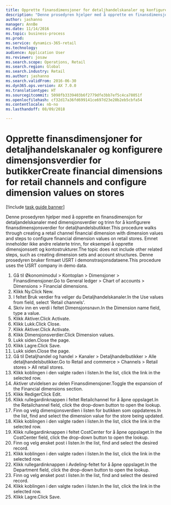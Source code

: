 ```yaml
--- 
title: Opprette finansdimensjoner for detaljhandelskanaler og konfigurere dimensjonsverdier for butikker
description: "Denne prosedyren hjelper med å opprette en finansdimensjon for detaljandelskanaler med dimensjonsverdier og trinn for å konfigurere finansdimensjonsverdier for detaljhandelsbutikker."
author: jashanno
manager: AnnBe
ms.date: 11/14/2016
ms.topic: business-process
ms.prod: 
ms.service: dynamics-365-retail
ms.technology: 
audience: Application User
ms.reviewer: josaw
ms.search.scope: Operations, Retail
ms.search.region: Global
ms.search.industry: Retail
ms.author: jashanno
ms.search.validFrom: 2016-06-30
ms.dyn365.ops.version: AX 7.0.0
ms.translationtype: HT
ms.sourcegitcommit: 5098fb3339403b6f2779dfe3bb7ef5c4ca78051f
ms.openlocfilehash: cf32d17a36fd699141ce697d23e20b2eb5cbfa54
ms.contentlocale: nb-no
ms.lasthandoff: 08/09/2018

---
```

# <a name="create-financial-dimensions-for-retail-channels-and-configure-dimension-values-on-stores"></a><span data-ttu-id="a2b07-103">Opprette finansdimensjoner for detaljhandelskanaler og konfigurere dimensjonsverdier for butikker</span><span class="sxs-lookup"><span data-stu-id="a2b07-103">Create financial dimensions for retail channels and configure dimension values on stores</span></span>

[!include [task guide banner](../includes/task-guide-banner.md)]

<span data-ttu-id="a2b07-104">Denne prosedyren hjelper med å opprette en finansdimensjon for detaljandelskanaler med dimensjonsverdier og trinn for å konfigurere finansdimensjonsverdier for detaljhandelsbutikker.</span><span class="sxs-lookup"><span data-stu-id="a2b07-104">This procedure walks through creating a retail channel financial dimension with dimension values and steps to configure financial dimension values on retail stores.</span></span> <span data-ttu-id="a2b07-105">Emnet inneholder ikke andre relaterte trinn, for eksempel å opprette dimensjonssett og kontostrukturer.</span><span class="sxs-lookup"><span data-stu-id="a2b07-105">The topic does not include other related steps, such as creating dimension sets and account structures.</span></span> <span data-ttu-id="a2b07-106">Denne prosedyren bruker firmaet USRT i demonstrasjonsdataene.</span><span class="sxs-lookup"><span data-stu-id="a2b07-106">This procedure uses the USRT company in demo data.</span></span>

1. <span data-ttu-id="a2b07-107">Gå til Økonomimodul > Kontoplan > Dimensjoner > Finansdimensjoner.</span><span class="sxs-lookup"><span data-stu-id="a2b07-107">Go to General ledger > Chart of accounts > Dimensions > Financial dimensions.</span></span>
2. <span data-ttu-id="a2b07-108">Klikk Ny.</span><span class="sxs-lookup"><span data-stu-id="a2b07-108">Click New.</span></span>
3. <span data-ttu-id="a2b07-109">I feltet Bruk verdier fra velger du Detaljhandelskanaler.</span><span class="sxs-lookup"><span data-stu-id="a2b07-109">In the Use values from field, select 'Retail channels'.</span></span>
4. <span data-ttu-id="a2b07-110">Skriv inn en verdi i feltet Dimensjonsnavn.</span><span class="sxs-lookup"><span data-stu-id="a2b07-110">In the Dimension name field, type a value.</span></span>
5. <span data-ttu-id="a2b07-111">Klikk Aktiver.</span><span class="sxs-lookup"><span data-stu-id="a2b07-111">Click Activate.</span></span>
6. <span data-ttu-id="a2b07-112">Klikk Lukk.</span><span class="sxs-lookup"><span data-stu-id="a2b07-112">Click Close.</span></span>
7. <span data-ttu-id="a2b07-113">Klikk Aktiver.</span><span class="sxs-lookup"><span data-stu-id="a2b07-113">Click Activate.</span></span>
8. <span data-ttu-id="a2b07-114">Klikk Dimensjonsverdier.</span><span class="sxs-lookup"><span data-stu-id="a2b07-114">Click Dimension values.</span></span>
9. <span data-ttu-id="a2b07-115">Lukk siden.</span><span class="sxs-lookup"><span data-stu-id="a2b07-115">Close the page.</span></span>
10. <span data-ttu-id="a2b07-116">Klikk Lagre.</span><span class="sxs-lookup"><span data-stu-id="a2b07-116">Click Save.</span></span>
11. <span data-ttu-id="a2b07-117">Lukk siden.</span><span class="sxs-lookup"><span data-stu-id="a2b07-117">Close the page.</span></span>
12. <span data-ttu-id="a2b07-118">Gå til Detaljhandel og handel > Kanaler > Detaljhandelbutikker > Alle detaljhandelsbutikker.</span><span class="sxs-lookup"><span data-stu-id="a2b07-118">Go to Retail and commerce > Channels > Retail stores > All retail stores.</span></span>
13. <span data-ttu-id="a2b07-119">Klikk koblingen i den valgte raden i listen.</span><span class="sxs-lookup"><span data-stu-id="a2b07-119">In the list, click the link in the selected row.</span></span>
14. <span data-ttu-id="a2b07-120">Aktiver utvidelsen av delen Finansdimensjoner.</span><span class="sxs-lookup"><span data-stu-id="a2b07-120">Toggle the expansion of the Financial dimensions section.</span></span>
15. <span data-ttu-id="a2b07-121">Klikk Rediger</span><span class="sxs-lookup"><span data-stu-id="a2b07-121">Click Edit.</span></span>
16. <span data-ttu-id="a2b07-122">Klikk rullegardinknappen i feltet Retailchannel for å åpne oppslaget.</span><span class="sxs-lookup"><span data-stu-id="a2b07-122">In the Retailchannel field, click the drop-down button to open the lookup.</span></span>
17. <span data-ttu-id="a2b07-123">Finn og velg dimensjonsverdien i listen for butikken som oppdateres.</span><span class="sxs-lookup"><span data-stu-id="a2b07-123">In the list, find and select the dimension value for the store being updated.</span></span>
18. <span data-ttu-id="a2b07-124">Klikk koblingen i den valgte raden i listen.</span><span class="sxs-lookup"><span data-stu-id="a2b07-124">In the list, click the link in the selected row.</span></span>
19. <span data-ttu-id="a2b07-125">Klikk rullegardinknappen i feltet CostCenter for å åpne oppslaget.</span><span class="sxs-lookup"><span data-stu-id="a2b07-125">In the CostCenter field, click the drop-down button to open the lookup.</span></span>
20. <span data-ttu-id="a2b07-126">Finn og velg ønsket post i listen.</span><span class="sxs-lookup"><span data-stu-id="a2b07-126">In the list, find and select the desired record.</span></span>
21. <span data-ttu-id="a2b07-127">Klikk koblingen i den valgte raden i listen.</span><span class="sxs-lookup"><span data-stu-id="a2b07-127">In the list, click the link in the selected row.</span></span>
22. <span data-ttu-id="a2b07-128">Klikk rullegardinknappen i Avdeling-feltet for å åpne oppslaget.</span><span class="sxs-lookup"><span data-stu-id="a2b07-128">In the Department field, click the drop-down button to open the lookup.</span></span>
23. <span data-ttu-id="a2b07-129">Finn og velg ønsket post i listen.</span><span class="sxs-lookup"><span data-stu-id="a2b07-129">In the list, find and select the desired record.</span></span>
24. <span data-ttu-id="a2b07-130">Klikk koblingen i den valgte raden i listen.</span><span class="sxs-lookup"><span data-stu-id="a2b07-130">In the list, click the link in the selected row.</span></span>
25. <span data-ttu-id="a2b07-131">Klikk Lagre.</span><span class="sxs-lookup"><span data-stu-id="a2b07-131">Click Save.</span></span>


